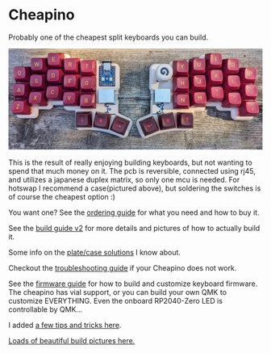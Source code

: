 Cheapino
========

Probably one of the cheapest split keyboards you can build.

![V2 in case](doc/gallery/cheapino-in-case-9.jpg)

This is the result of really enjoying building keyboards,
but not wanting to spend that much money on it.
The pcb is reversible, connected using rj45,
and utilizes a japanese duplex matrix, so only one
mcu is needed. For hotswap I recommend a case(pictured above),
but soldering the switches is of course the cheapest option :)

You want one?
See the [ordering guide](doc/orderingguide.md) for what you need and how to buy it.

See the [build guide v2](doc/buildguide_v2.md) for more details and pictures of how to actually build it.

Some info on the [plate/case solutions](doc/plates_and_cases.md) I know about.

Checkout the [troubleshooting guide](doc/troubleshooting.md) if your Cheapino does not work.

See the [firmware guide](doc/firmware.md) for how to build and customize keyboard firmware.
The cheapino has vial support, or you can build your own QMK to customize EVERYTHING.
Even the onboard RP2040-Zero LED is controllable by QMK...

I added [a few tips and tricks here](doc/tips.md).

[Loads of beautiful build pictures here.](doc/gallery.md)
